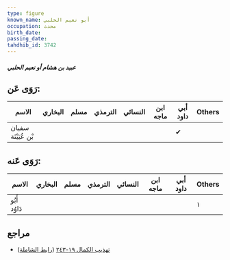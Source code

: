 ```yaml
---
type: figure
known_name: أبو نعيم الحلبي
occupation: محدث
birth_date:
passing_date:
tahdhib_id: 3742
---
```

##### عبيد بن هشام أو نعيم الحلبي

## رَوَى عَن:
| الاسم               | البخاري | مسلم | الترمذي | النسائي | ابن ماجه | أبي داود | Others |
| ------------------- | ------- | ---- | ------- | ------- | -------- | -------- | ------ |
| سفيان بْن عُيَيْنَة |         |      |         |         |          | ✔        |        |
## رَوَى عَنه:
| الاسم        | البخاري | مسلم | الترمذي | النسائي | ابن ماجه | أبي داود | Others |
| ------------ | ------- | ---- | ------- | ------- | -------- | -------- | ------ |
| أَبُو دَاوُد |         |      |         |         |          |          | ١      |
## مراجع
- [تهذيب الكمال ١٩-٢٤٣](obsidian://open?vault=Tahdhib-al-Kamal&file=Figures/٣٧٤٢-عبيد%20بن%20هشام%20أو%20نعيم%20الحلبي) ([رابط الشاملة](https://shamela.ws/book/3722/9817))